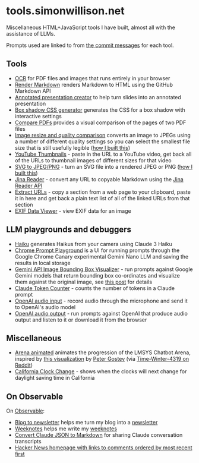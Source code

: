 # tools.simonwillison.net

Miscellaneous HTML+JavaScript tools I have built, almost all with the assistance of LLMs.

Prompts used are linked to from [the commit messages](https://github.com/simonw/tools/commits) for each tool.

## Tools

- [OCR](https://tools.simonwillison.net/ocr) for PDF files and images that runs entirely in your browser
- [Render Markdown](https://tools.simonwillison.net/render-markdown) renders Markdown to HTML using the GitHub Markdown API
- [Annotated presentation creator](https://til.simonwillison.net/tools/annotated-presentations) to help turn slides into an annotated presentation
- [Box shadow CSS generator](https://tools.simonwillison.net/box-shadow) generates the CSS for a box shadow with interactive settings
- [Compare PDFs](https://tools.simonwillison.net/compare-pdfs) provides a visual comparison of the pages of two PDF files
- [Image resize and quality comparison](https://tools.simonwillison.net/image-resize-quality) converts an image to JPEGs using a number of different quality settings so you can select the smallest file size that is still usefully legible ([how I built this](https://simonwillison.net/2024/Jul/26/image-resize-and-quality-comparison/))
- [YouTube Thumbnails](https://tools.simonwillison.net/youtube-thumbnails) - paste in the URL to a YouTube video, get back all of the URLs to thumbnail images of different sizes for that video
- [SVG to JPEG/PNG](https://tools.simonwillison.net/svg-render) - turn an SVG file into a rendered JPEG or PNG ([how I built this](https://simonwillison.net/2024/Oct/6/svg-to-jpg-png/))
- [Jina Reader](https://tools.simonwillison.net/jina-reader) - convert any URL to copyable Markdown using the [Jina Reader API](https://jina.ai/reader/)
- [Extract URLs](https://tools.simonwillison.net/extract-urls) - copy a section from a web page to your clipboard, paste it in here and get back a plain text list of all of the linked URLs from that section
- [EXIF Data Viewer](https://tools.simonwillison.net/exif) - view EXIF data for an image


## LLM playgrounds and debuggers

- [Haiku](https://tools.simonwillison.net/haiku) generates Haikus from your camera using Claude 3 Haiku
- [Chrome Prompt Playground](https://tools.simonwillison.net/chrome-prompt-playground) is a UI for running prompts through the Google Chrome Canary experimental Gemini Nano LLM and saving the results in local storage
- [Gemini API Image Bounding Box Visualizer](https://tools.simonwillison.net/gemini-bbox) - run prompts against Google Gemini models that return bounding box co-ordinates and visualize them against the original image, see [this post](https://simonwillison.net/2024/Aug/26/gemini-bounding-box-visualization/) for details
- [Claude Token Counter](https://tools.simonwillison.net/claude-token-counter) - counts the number of tokens in a Claude prompt
- [OpenAI audio input](https://tools.simonwillison.net/openai-audio) - record audio through the microphone and send it to OpenAI's audio model
- [OpenAI audio output](https://tools.simonwillison.net/openai-audio-output) - run prompts against OpenAI that produce audio output and listen to it or download it from the browser

## Miscellaneous

- [Arena animated](https://tools.simonwillison.net/arena-animated) animates the progression of the LMSYS Chatbot Arena, inspired by [this visualization](https://public.flourish.studio/visualisation/17992181/) by [Peter Gostev](https://www.linkedin.com/posts/peter-gostev_how-companies-llms-compare-over-the-course-activity-7196899934615257090-zilk) (via [Time-Winter-4319 on Reddit](https://www.reddit.com/r/LocalLLaMA/comments/1bp4j19/gpt4_is_no_longer_the_top_dog_timelapse_of/))
- [California Clock Change](https://tools.simonwillison.net/california-clock-change) - shows when the clocks will next change for daylight saving time in California

## On Observable

On [Observable](https://observablehq.com/):

- [Blog to newsletter](https://observablehq.com/@simonw/blog-to-newsletter) helps me turn my blog into a [newsletter](https://simonw.substack.com)
- [Weeknotes](https://observablehq.com/@simonw/weeknotes) helps me write my [weeknotes](https://simonwillison.net/tags/weeknotes/)
- [Convert Claude JSON to Markdown](https://observablehq.com/@simonw/convert-claude-json-to-markdown) for sharing Claude conversation transcripts
- [Hacker News homepage with links to comments ordered by most recent first](https://observablehq.com/@simonw/hacker-news-homepage)
